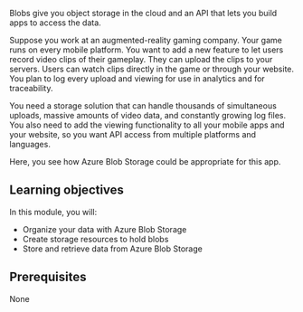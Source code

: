 Blobs give you object storage in the cloud and an API that lets you build apps to access the data.

Suppose you work at an augmented-reality gaming company. Your game runs on every mobile platform. You want to add a new feature to let users record video clips of their gameplay. They can upload the clips to your servers. Users can watch clips directly in the game or through your website. You plan to log every upload and viewing for use in analytics and for traceability.

You need a storage solution that can handle thousands of simultaneous uploads, massive amounts of video data, and constantly growing log files. You also need to add the viewing functionality to all your mobile apps and your website, so you want API access from multiple platforms and languages.

Here, you see how Azure Blob Storage could be appropriate for this app.

## Learning objectives

In this module, you will:

- Organize your data with Azure Blob Storage
- Create storage resources to hold blobs
- Store and retrieve data from Azure Blob Storage

## Prerequisites  

None
